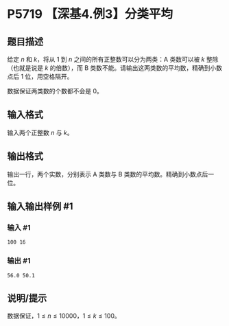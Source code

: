 # P5719 【深基4.例3】分类平均

## 题目描述

给定 $n$ 和 $k$，将从 1 到 $n$ 之间的所有正整数可以分为两类：A 类数可以被 $k$ 整除（也就是说是 $k$ 的倍数），而 B 类数不能。请输出这两类数的平均数，精确到小数点后 $1$ 位，用空格隔开。

数据保证两类数的个数都不会是 $0$。

## 输入格式

输入两个正整数 $n$ 与 $k$。

## 输出格式

输出一行，两个实数，分别表示 A 类数与 B 类数的平均数。精确到小数点后一位。

## 输入输出样例 #1

### 输入 #1

```
100 16
```

### 输出 #1

```
56.0 50.1
```

## 说明/提示

数据保证，$1 \leq n\leq 10000$，$1 \leq k \leq 100$。